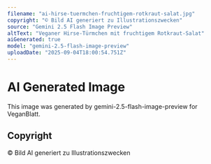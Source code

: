 ```yaml
---
filename: "ai-hirse-tuermchen-fruchtigem-rotkraut-salat.jpg"
copyright: "© Bild AI generiert zu Illustrationszwecken"
source: "Gemini 2.5 Flash Image Preview"
altText: "Veganer Hirse-Türmchen mit fruchtigem Rotkraut-Salat"
aiGenerated: true
model: "gemini-2.5-flash-image-preview"
uploadDate: "2025-09-04T18:00:54.751Z"
---
```


# AI Generated Image

This image was generated by gemini-2.5-flash-image-preview for VeganBlatt.

## Copyright
© Bild AI generiert zu Illustrationszwecken
